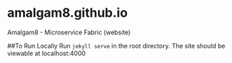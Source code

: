 # amalgam8.github.io
Amalgam8 - Microservice Fabric (website)

##To Run Locally
Run `jekyll serve` in the root directory. The site should be viewable at localhost:4000
